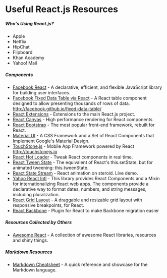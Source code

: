 # Useful React.js Resources

##### Who's Using React.js?
- Apple
- Netflix
- HipChat
- Flipboard
- Khan Academy
- Yahoo! Mail

##### Components
- [Facebook React](https://github.com/facebook/react) - A declarative, efficient, and flexible JavaScript library for building user interfaces.
- [Facebook Fixed Data Table via React](https://github.com/facebook/fixed-data-table) - A React table component designed to allow presenting thousands of rows of data. http://facebook.github.io/fixed-data-table/
- [React Extensions](https://github.com/reactjs) - Extensions to the main React.js project.
- [React Canvas](https://github.com/flipboard/react-canvas) - High performance <canvas> rendering for React components
- [React Bootstrap](https://github.com/react-bootstrap/react-bootstrap/) - The most popular front-end framework, rebuilt for React.
- [Material UI](https://github.com/callemall/material-ui) - A CSS Framework and a Set of React Components that Implement Google's Material Design.
- [TouchStone.js](https://github.com/JedWatson/touchstonejs) - Mobile App Framework powered by React 
http://touchstonejs.io
- [React Hot Loader](https://github.com/gaearon/react-hot-loader) - Tweak React components in real time.
- [React Tween State](https://github.com/chenglou/react-tween-state) - The equivalent of React's this.setState, but for animated tweening: this.tweenState.
- [React State Stream](https://github.com/chenglou/react-state-stream) - React animation on steroid. Live demo.
- [Yahoo React Intl](https://github.com/yahoo/react-intl) - This library provides React Components and a Mixin for internationalizing React web apps. The components provide a declarative way to format dates, numbers, and string messages, including pluralization.
- [React Grid Layout](https://github.com/STRML/react-grid-layout) - A draggable and resizable grid layout with responsive breakpoints, for React.
- [React Backbone](https://github.com/clayallsopp/react.backbone) - Plugin for React to make Backbone migration easier

##### Resources Collected by Others
- [Awesome React](https://github.com/enaqx/awesome-react) - A collection of awesome React libraries, resources and shiny things.

##### Markdown Resources
- [Markdown Cheatsheet](https://github.com/adam-p/markdown-here/wiki/Markdown-Cheatsheet) - A quick reference and showcase for the Markdown language.
